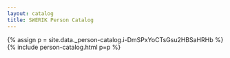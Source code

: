 ```yaml
---
layout: catalog
title: SWERIK Person Catalog
---
```

{% assign p = site.data._person-catalog.i-DmSPxYoCTsGsu2HBSaHRHb %}
{% include person-catalog.html p=p %}

